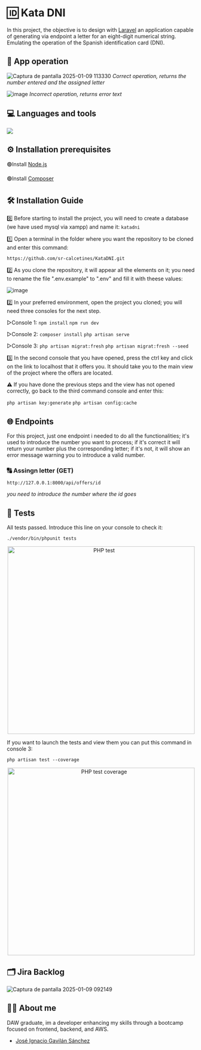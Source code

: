 # 🆔 Kata DNI 
In this project, the objective is to design with [Laravel](https://laravel.com) an application capable of generating via endpoint a letter for an eight-digit numerical string. Emulating the operation of the Spanish identification card (DNI).

## 👀 App operation

![Captura de pantalla 2025-01-09 113330](https://github.com/user-attachments/assets/9eea8e91-94ad-4e74-954b-a63feccd3f91)
*Correct operation, returns the number entered and the assigned letter*

![image](https://github.com/user-attachments/assets/d2d97dd5-53d5-49da-840a-e6fe5f353487)
*Incorrect operation, returns error text*

## 💻 Languages ​​and tools  
![](https://skillicons.dev/icons?i=php,laravel,git,github,vscode,)

## ⚙️ Installation prerequisites
🟢Install [Node.js](https://nodejs.org/en/download/source-code)

🟢Install [Composer](https://getcomposer.org/download/)

## 🛠️ Installation Guide 
0️⃣ Before starting to install the project, you will need to create a database (we have used mysql via xampp) and name it: `katadni` 

1️⃣ Open a terminal in the folder where you want the repository to be cloned and enter this command:

`https://github.com/sr-calcetines/KataDNI.git`

2️⃣ As you clone the repository, it will appear all the elements on it; you need to rename the file ".env.example" to ".env" and fill it with theese values:

![image](https://github.com/user-attachments/assets/0e0bf826-9b0e-4934-b0e3-4db53b9a04cd)

2️⃣ In your preferred environment, open the project you cloned; you will need three consoles for the next step.

▷Console 1:
    `npm install` `npm run dev`
    
▷Console 2:
    `composer install` `php artisan serve`
    
▷Console 3: 
    `php artisan migrat:fresh`
    `php artisan migrat:fresh --seed`
    
3️⃣ In the second console that you have opened, press the ctrl key and click on the link to localhost that it offers you. It should take you to the main view of the project where the offers are located.

⚠️ If you have done the previous steps and the view has not opened correctly, go back to the third command console and enter this:

`php artisan key:generate` `php artisan config:cache` 

## 🌐 Endpoints 
For this project, just one endpoint i needed to do all the functionalities; it's used to introduce the number you want to process; if it's correct it will return your number plus the corresponding letter; if it's not, it will show an error message warning you to introduce a valid number.

### 🔠 Assingn letter (GET)
`http://127.0.0.1:8000/api/offers/id`

*you need to introduce the number where the id goes*

## 🧪 Tests 
All tests passed. Introduce this line on your console to check it:

`./vendor/bin/phpunit tests`

<p align="center">
  <img src="https://github.com/user-attachments/assets/b7dc068b-2746-4738-a0b8-2f9e1c851006" alt="PHP test" width="500"/>
</p>

If you want to launch the tests and view them you can put this command in console 3:

`php artisan test --coverage` 

<p align="center">
  <img src="https://github.com/user-attachments/assets/fedb145f-ac7b-4582-8bc3-0650835ca905" alt="PHP test coverage" width="500"/>
</p>

## 🗂️ Jira Backlog 

![Captura de pantalla 2025-01-09 092149](https://github.com/user-attachments/assets/9341f690-3145-41e9-89cf-af1f00b91ee2)

## 👩‍💻 About me  
DAW graduate, im a developer enhancing my skills through a bootcamp focused on frontend, backend, and AWS.
- [José Ignacio Gavilán Sánchez](https://github.com/sr-calcetines)

